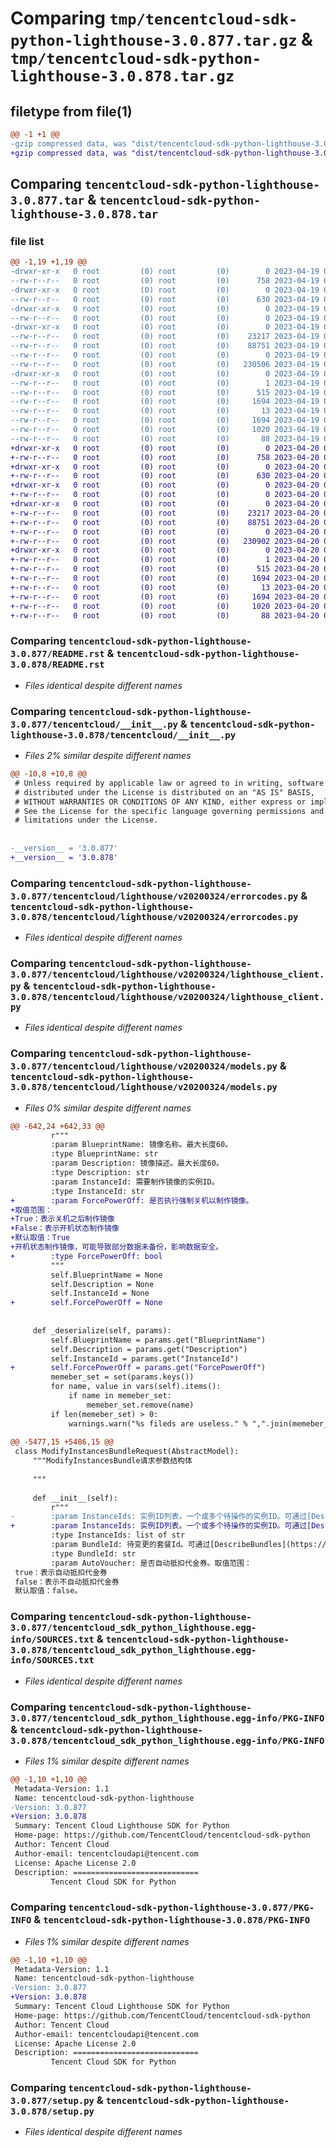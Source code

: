 # Comparing `tmp/tencentcloud-sdk-python-lighthouse-3.0.877.tar.gz` & `tmp/tencentcloud-sdk-python-lighthouse-3.0.878.tar.gz`

## filetype from file(1)

```diff
@@ -1 +1 @@
-gzip compressed data, was "dist/tencentcloud-sdk-python-lighthouse-3.0.877.tar", last modified: Wed Apr 19 09:20:37 2023, max compression
+gzip compressed data, was "dist/tencentcloud-sdk-python-lighthouse-3.0.878.tar", last modified: Thu Apr 20 00:36:25 2023, max compression
```

## Comparing `tencentcloud-sdk-python-lighthouse-3.0.877.tar` & `tencentcloud-sdk-python-lighthouse-3.0.878.tar`

### file list

```diff
@@ -1,19 +1,19 @@
-drwxr-xr-x   0 root         (0) root         (0)        0 2023-04-19 09:20:37.000000 tencentcloud-sdk-python-lighthouse-3.0.877/
--rw-r--r--   0 root         (0) root         (0)      758 2023-04-19 09:20:37.000000 tencentcloud-sdk-python-lighthouse-3.0.877/README.rst
-drwxr-xr-x   0 root         (0) root         (0)        0 2023-04-19 09:20:37.000000 tencentcloud-sdk-python-lighthouse-3.0.877/tencentcloud/
--rw-r--r--   0 root         (0) root         (0)      630 2023-04-19 09:20:37.000000 tencentcloud-sdk-python-lighthouse-3.0.877/tencentcloud/__init__.py
-drwxr-xr-x   0 root         (0) root         (0)        0 2023-04-19 09:20:37.000000 tencentcloud-sdk-python-lighthouse-3.0.877/tencentcloud/lighthouse/
--rw-r--r--   0 root         (0) root         (0)        0 2023-04-19 09:20:37.000000 tencentcloud-sdk-python-lighthouse-3.0.877/tencentcloud/lighthouse/__init__.py
-drwxr-xr-x   0 root         (0) root         (0)        0 2023-04-19 09:20:37.000000 tencentcloud-sdk-python-lighthouse-3.0.877/tencentcloud/lighthouse/v20200324/
--rw-r--r--   0 root         (0) root         (0)    23217 2023-04-19 09:20:37.000000 tencentcloud-sdk-python-lighthouse-3.0.877/tencentcloud/lighthouse/v20200324/errorcodes.py
--rw-r--r--   0 root         (0) root         (0)    88751 2023-04-19 09:20:37.000000 tencentcloud-sdk-python-lighthouse-3.0.877/tencentcloud/lighthouse/v20200324/lighthouse_client.py
--rw-r--r--   0 root         (0) root         (0)        0 2023-04-19 09:20:37.000000 tencentcloud-sdk-python-lighthouse-3.0.877/tencentcloud/lighthouse/v20200324/__init__.py
--rw-r--r--   0 root         (0) root         (0)   230506 2023-04-19 09:20:37.000000 tencentcloud-sdk-python-lighthouse-3.0.877/tencentcloud/lighthouse/v20200324/models.py
-drwxr-xr-x   0 root         (0) root         (0)        0 2023-04-19 09:20:37.000000 tencentcloud-sdk-python-lighthouse-3.0.877/tencentcloud_sdk_python_lighthouse.egg-info/
--rw-r--r--   0 root         (0) root         (0)        1 2023-04-19 09:20:37.000000 tencentcloud-sdk-python-lighthouse-3.0.877/tencentcloud_sdk_python_lighthouse.egg-info/dependency_links.txt
--rw-r--r--   0 root         (0) root         (0)      515 2023-04-19 09:20:37.000000 tencentcloud-sdk-python-lighthouse-3.0.877/tencentcloud_sdk_python_lighthouse.egg-info/SOURCES.txt
--rw-r--r--   0 root         (0) root         (0)     1694 2023-04-19 09:20:37.000000 tencentcloud-sdk-python-lighthouse-3.0.877/tencentcloud_sdk_python_lighthouse.egg-info/PKG-INFO
--rw-r--r--   0 root         (0) root         (0)       13 2023-04-19 09:20:37.000000 tencentcloud-sdk-python-lighthouse-3.0.877/tencentcloud_sdk_python_lighthouse.egg-info/top_level.txt
--rw-r--r--   0 root         (0) root         (0)     1694 2023-04-19 09:20:37.000000 tencentcloud-sdk-python-lighthouse-3.0.877/PKG-INFO
--rw-r--r--   0 root         (0) root         (0)     1020 2023-04-19 09:20:37.000000 tencentcloud-sdk-python-lighthouse-3.0.877/setup.py
--rw-r--r--   0 root         (0) root         (0)       88 2023-04-19 09:20:37.000000 tencentcloud-sdk-python-lighthouse-3.0.877/setup.cfg
+drwxr-xr-x   0 root         (0) root         (0)        0 2023-04-20 00:36:25.000000 tencentcloud-sdk-python-lighthouse-3.0.878/
+-rw-r--r--   0 root         (0) root         (0)      758 2023-04-20 00:36:25.000000 tencentcloud-sdk-python-lighthouse-3.0.878/README.rst
+drwxr-xr-x   0 root         (0) root         (0)        0 2023-04-20 00:36:25.000000 tencentcloud-sdk-python-lighthouse-3.0.878/tencentcloud/
+-rw-r--r--   0 root         (0) root         (0)      630 2023-04-20 00:36:25.000000 tencentcloud-sdk-python-lighthouse-3.0.878/tencentcloud/__init__.py
+drwxr-xr-x   0 root         (0) root         (0)        0 2023-04-20 00:36:25.000000 tencentcloud-sdk-python-lighthouse-3.0.878/tencentcloud/lighthouse/
+-rw-r--r--   0 root         (0) root         (0)        0 2023-04-20 00:36:25.000000 tencentcloud-sdk-python-lighthouse-3.0.878/tencentcloud/lighthouse/__init__.py
+drwxr-xr-x   0 root         (0) root         (0)        0 2023-04-20 00:36:25.000000 tencentcloud-sdk-python-lighthouse-3.0.878/tencentcloud/lighthouse/v20200324/
+-rw-r--r--   0 root         (0) root         (0)    23217 2023-04-20 00:36:25.000000 tencentcloud-sdk-python-lighthouse-3.0.878/tencentcloud/lighthouse/v20200324/errorcodes.py
+-rw-r--r--   0 root         (0) root         (0)    88751 2023-04-20 00:36:25.000000 tencentcloud-sdk-python-lighthouse-3.0.878/tencentcloud/lighthouse/v20200324/lighthouse_client.py
+-rw-r--r--   0 root         (0) root         (0)        0 2023-04-20 00:36:25.000000 tencentcloud-sdk-python-lighthouse-3.0.878/tencentcloud/lighthouse/v20200324/__init__.py
+-rw-r--r--   0 root         (0) root         (0)   230902 2023-04-20 00:36:25.000000 tencentcloud-sdk-python-lighthouse-3.0.878/tencentcloud/lighthouse/v20200324/models.py
+drwxr-xr-x   0 root         (0) root         (0)        0 2023-04-20 00:36:25.000000 tencentcloud-sdk-python-lighthouse-3.0.878/tencentcloud_sdk_python_lighthouse.egg-info/
+-rw-r--r--   0 root         (0) root         (0)        1 2023-04-20 00:36:25.000000 tencentcloud-sdk-python-lighthouse-3.0.878/tencentcloud_sdk_python_lighthouse.egg-info/dependency_links.txt
+-rw-r--r--   0 root         (0) root         (0)      515 2023-04-20 00:36:25.000000 tencentcloud-sdk-python-lighthouse-3.0.878/tencentcloud_sdk_python_lighthouse.egg-info/SOURCES.txt
+-rw-r--r--   0 root         (0) root         (0)     1694 2023-04-20 00:36:25.000000 tencentcloud-sdk-python-lighthouse-3.0.878/tencentcloud_sdk_python_lighthouse.egg-info/PKG-INFO
+-rw-r--r--   0 root         (0) root         (0)       13 2023-04-20 00:36:25.000000 tencentcloud-sdk-python-lighthouse-3.0.878/tencentcloud_sdk_python_lighthouse.egg-info/top_level.txt
+-rw-r--r--   0 root         (0) root         (0)     1694 2023-04-20 00:36:25.000000 tencentcloud-sdk-python-lighthouse-3.0.878/PKG-INFO
+-rw-r--r--   0 root         (0) root         (0)     1020 2023-04-20 00:36:25.000000 tencentcloud-sdk-python-lighthouse-3.0.878/setup.py
+-rw-r--r--   0 root         (0) root         (0)       88 2023-04-20 00:36:25.000000 tencentcloud-sdk-python-lighthouse-3.0.878/setup.cfg
```

### Comparing `tencentcloud-sdk-python-lighthouse-3.0.877/README.rst` & `tencentcloud-sdk-python-lighthouse-3.0.878/README.rst`

 * *Files identical despite different names*

### Comparing `tencentcloud-sdk-python-lighthouse-3.0.877/tencentcloud/__init__.py` & `tencentcloud-sdk-python-lighthouse-3.0.878/tencentcloud/__init__.py`

 * *Files 2% similar despite different names*

```diff
@@ -10,8 +10,8 @@
 # Unless required by applicable law or agreed to in writing, software
 # distributed under the License is distributed on an "AS IS" BASIS,
 # WITHOUT WARRANTIES OR CONDITIONS OF ANY KIND, either express or implied.
 # See the License for the specific language governing permissions and
 # limitations under the License.
 
 
-__version__ = '3.0.877'
+__version__ = '3.0.878'
```

### Comparing `tencentcloud-sdk-python-lighthouse-3.0.877/tencentcloud/lighthouse/v20200324/errorcodes.py` & `tencentcloud-sdk-python-lighthouse-3.0.878/tencentcloud/lighthouse/v20200324/errorcodes.py`

 * *Files identical despite different names*

### Comparing `tencentcloud-sdk-python-lighthouse-3.0.877/tencentcloud/lighthouse/v20200324/lighthouse_client.py` & `tencentcloud-sdk-python-lighthouse-3.0.878/tencentcloud/lighthouse/v20200324/lighthouse_client.py`

 * *Files identical despite different names*

### Comparing `tencentcloud-sdk-python-lighthouse-3.0.877/tencentcloud/lighthouse/v20200324/models.py` & `tencentcloud-sdk-python-lighthouse-3.0.878/tencentcloud/lighthouse/v20200324/models.py`

 * *Files 0% similar despite different names*

```diff
@@ -642,24 +642,33 @@
         r"""
         :param BlueprintName: 镜像名称。最大长度60。
         :type BlueprintName: str
         :param Description: 镜像描述。最大长度60。
         :type Description: str
         :param InstanceId: 需要制作镜像的实例ID。
         :type InstanceId: str
+        :param ForcePowerOff: 是否执行强制关机以制作镜像。
+取值范围：
+True：表示关机之后制作镜像
+False：表示开机状态制作镜像
+默认取值：True
+开机状态制作镜像，可能导致部分数据未备份，影响数据安全。
+        :type ForcePowerOff: bool
         """
         self.BlueprintName = None
         self.Description = None
         self.InstanceId = None
+        self.ForcePowerOff = None
 
 
     def _deserialize(self, params):
         self.BlueprintName = params.get("BlueprintName")
         self.Description = params.get("Description")
         self.InstanceId = params.get("InstanceId")
+        self.ForcePowerOff = params.get("ForcePowerOff")
         memeber_set = set(params.keys())
         for name, value in vars(self).items():
             if name in memeber_set:
                 memeber_set.remove(name)
         if len(memeber_set) > 0:
             warnings.warn("%s fileds are useless." % ",".join(memeber_set))
         
@@ -5477,15 +5486,15 @@
 class ModifyInstancesBundleRequest(AbstractModel):
     """ModifyInstancesBundle请求参数结构体
 
     """
 
     def __init__(self):
         r"""
-        :param InstanceIds: 实例ID列表。一个或多个待操作的实例ID。可通过[DescribeInstances](https://cloud.tencent.com/document/api/1207/47573)接口返回值中的InstanceId获取。每次请求批量实例的上限为30。
+        :param InstanceIds: 实例ID列表。一个或多个待操作的实例ID。可通过[DescribeInstances](https://cloud.tencent.com/document/api/1207/47573)接口返回值中的InstanceId获取。每次请求批量实例的上限为15。
         :type InstanceIds: list of str
         :param BundleId: 待变更的套餐Id。可通过[DescribeBundles](https://cloud.tencent.com/document/api/1207/47575)接口返回值中的BundleId获取。
         :type BundleId: str
         :param AutoVoucher: 是否自动抵扣代金券。取值范围：
 true：表示自动抵扣代金券
 false：表示不自动抵扣代金券
 默认取值：false。
```

### Comparing `tencentcloud-sdk-python-lighthouse-3.0.877/tencentcloud_sdk_python_lighthouse.egg-info/SOURCES.txt` & `tencentcloud-sdk-python-lighthouse-3.0.878/tencentcloud_sdk_python_lighthouse.egg-info/SOURCES.txt`

 * *Files identical despite different names*

### Comparing `tencentcloud-sdk-python-lighthouse-3.0.877/tencentcloud_sdk_python_lighthouse.egg-info/PKG-INFO` & `tencentcloud-sdk-python-lighthouse-3.0.878/tencentcloud_sdk_python_lighthouse.egg-info/PKG-INFO`

 * *Files 1% similar despite different names*

```diff
@@ -1,10 +1,10 @@
 Metadata-Version: 1.1
 Name: tencentcloud-sdk-python-lighthouse
-Version: 3.0.877
+Version: 3.0.878
 Summary: Tencent Cloud Lighthouse SDK for Python
 Home-page: https://github.com/TencentCloud/tencentcloud-sdk-python
 Author: Tencent Cloud
 Author-email: tencentcloudapi@tencent.com
 License: Apache License 2.0
 Description: ============================
         Tencent Cloud SDK for Python
```

### Comparing `tencentcloud-sdk-python-lighthouse-3.0.877/PKG-INFO` & `tencentcloud-sdk-python-lighthouse-3.0.878/PKG-INFO`

 * *Files 1% similar despite different names*

```diff
@@ -1,10 +1,10 @@
 Metadata-Version: 1.1
 Name: tencentcloud-sdk-python-lighthouse
-Version: 3.0.877
+Version: 3.0.878
 Summary: Tencent Cloud Lighthouse SDK for Python
 Home-page: https://github.com/TencentCloud/tencentcloud-sdk-python
 Author: Tencent Cloud
 Author-email: tencentcloudapi@tencent.com
 License: Apache License 2.0
 Description: ============================
         Tencent Cloud SDK for Python
```

### Comparing `tencentcloud-sdk-python-lighthouse-3.0.877/setup.py` & `tencentcloud-sdk-python-lighthouse-3.0.878/setup.py`

 * *Files identical despite different names*

